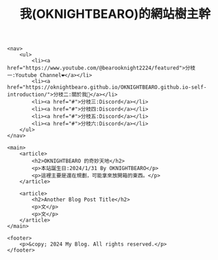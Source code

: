 <html>
<head>
    <title>My Blog</title>
    <link rel="stylesheet" type="text/css" href="style.css">
</head>
<body>
    <header>
        <h1>我(OKNIGHTBEARO)的網站樹主幹</h1>
    </header>

    <nav>
        <ul>
            <li><a href="https://www.youtube.com/@bearooknight2224/featured">分枝一:Youtube Channel❤️</a></li>
            <li><a href="https://oknightbearo.github.io/OKNIGHTBEARO.github.io-self-introduction/">分枝二:關於我🐧</a></li>
            <li><a href="#">分枝三:Discord</a></li>
            <li><a href="#">分枝四:Discord</a></li>
            <li><a href="#">分枝五:Discord</a></li>
            <li><a href="#">分枝六:Discord</a></li>
        </ul>
    </nav>

    <main>
        <article>
            <h2>OKNIGHTBEARO 的奇妙天地</h2>
            <p>本站誕生日:2024/1/31 By OKNIGHTBEARO</p>
            <p>這裡主要是還在規劃，可能拿來放開箱的東西。</p>
        </article>

        <article>
            <h2>Another Blog Post Title</h2>
            <p>文</p>
            <p>文</p>
        </article>
    </main>

    <footer>
        <p>&copy; 2024 My Blog. All rights reserved.</p>
    </footer>
</body>
</html>
